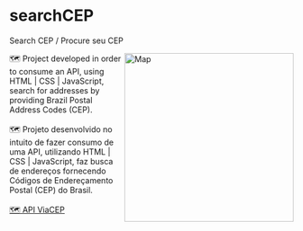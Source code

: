 # searchCEP
Search CEP / Procure seu CEP

<img src="https://images.vexels.com/media/users/3/207228/isolated/preview/affec54749806d2752556ed7e77378c6-traco-colorido-do-icone-da-localizacao-do-mapa.png" min-width="300px" max-width="300px" width="300px" align="right" alt="Map">

🗺️ Project developed in order to consume an API, using HTML | CSS | JavaScript, search for addresses by providing Brazil Postal Address Codes (CEP).
<br>
<br>
🗺️ Projeto desenvolvido no intuito de fazer consumo de uma API, utilizando HTML | CSS | JavaScript, faz busca de endereços fornecendo Códigos de Endereçamento Postal (CEP) do Brasil.
<br>
<br>
<a href="https://viacep.com.br/">🗺️ API ViaCEP</a>
